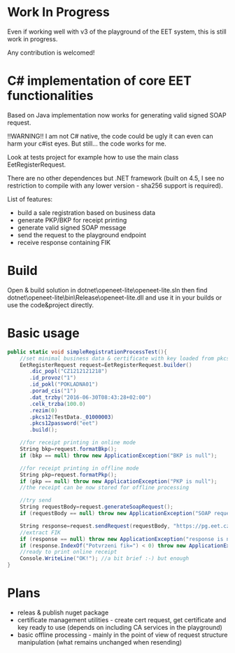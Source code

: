 # Work In Progress
Even if working well with v3 of the playground of the EET system, this is still work in progress.

Any contribution is welcomed!


# C# implementation of core EET functionalities
Based on Java implementation now works for generating valid signed SOAP request.

!!WARNING!! I am not C# native, the code could be ugly it can even can harm your c#ist eyes.
But still... the code works for me. 

Look at tests project for example how to use the main class EetRegisterRequest.

There are no other dependences but .NET framework (built on 4.5, I see no restriction 
to compile with any lower version - sha256 support is required).

List of features:

* build a sale registration based on business data
* generate PKP/BKP for receipt printing
* generate valid signed SOAP message
* send the request to the playground endpoint
* receive response containing FIK


# Build 
Open & build solution in dotnet\openeet-lite\openeet-lite.sln then find dotnet\openeet-lite\bin\Release\openeet-lite.dll and use it in your builds or use the code&project directly.


# Basic usage

```c#
public static void simpleRegistrationProcessTest(){
    //set minimal business data & certificate with key loaded from pkcs12 file in the resources
    EetRegisterRequest request=EetRegisterRequest.builder()
       .dic_popl("CZ1212121218")
       .id_provoz("1")
       .id_pokl("POKLADNA01")
       .porad_cis("1")
       .dat_trzby("2016-06-30T08:43:28+02:00")
       .celk_trzba(100.0)
       .rezim(0)
       .pkcs12(TestData._01000003)
       .pkcs12password("eet")
       .build();

    //for receipt printing in online mode
    String bkp=request.formatBkp();
    if (bkp == null) throw new ApplicationException("BKP is null");

    //for receipt printing in offline mode
    String pkp=request.formatPkp();
    if (pkp == null) throw new ApplicationException("PKP is null");
    //the receipt can be now stored for offline processing

    //try send
    String requestBody=request.generateSoapRequest();
    if (requestBody == null) throw new ApplicationException("SOAP request is null");

    String response=request.sendRequest(requestBody, "https://pg.eet.cz:443/eet/services/EETServiceSOAP/v3");
    //extract FIK
    if (response == null) throw new ApplicationException("response is null");
    if (response.IndexOf("Potvrzeni fik=") < 0) throw new ApplicationException("FIK not found in the response");
    //ready to print online receipt
    Console.WriteLine("OK!"); //a bit brief :-) but enough
}
```

# Plans

* releas & publish nuget package
* certificate management utilities - create cert request, get certificate and key ready to use (depends on including CA services in the playground)
* basic offline processing - mainly in the point of view of request structure manipulation (what remains unchanged when resending)

